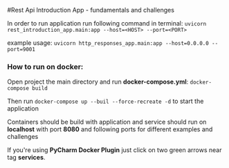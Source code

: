 #Rest Api Introduction App - fundamentals and challenges 

In order to run application run following command in terminal:
`uvicorn rest_introduction_app.main:app --host=<HOST> --port=<PORT>`

example usage:
`uvicorn http_responses_app.main:app --host=0.0.0.0 --port=9001`

### How to run on docker:
Open project the main directory and run **docker-compose.yml**:
`docker-compose build`

Then run `docker-compose up --buil --force-recreate -d` to start the application

Containers should be build with application and service should run on **localhost**  with port **8080** and following ports for different examples and challenges 

If you're using **PyCharm Docker Plugin** just click on two green arrows near tag **services**.
